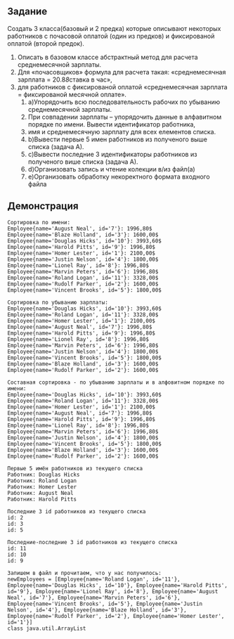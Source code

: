 ## Задание

Создать 3 класса(базовый и 2 предка) которые описывают некоторых работников с
почасовой оплатой (один из предков) и фиксированой оплатой (второй предок).
1. Описать в базовом классе абстрактный метод для расчета среднемесячной
зарплаты.
2. Для «почасовщиков» формула для расчета такая: «среднемесячная зарплата =
20.8*8*ставка в час»,
3. для работников с фиксированой оплатой «среднемесячная зарплата =
фиксированой месячной оплате».
    1. a)Упорядочить всю последовательность рабочих по убыванию
среднемесячной зарплаты.
    2. При совпадении зарплаты – упорядочить данные в алфавитном порядке по
имени. Вывести идентификатор работника,
    3. имя и среднемесячную зарплату для всех елементов списка.
    4. b)Вывести первые 5 имен работников из полученого выше списка
(задача А).
    5. c)Вывести последние 3 идентификаторы работников из полученого више
списка (задача А).  
    6. d)Организовать запись и чтение колекции в/из файл(а)
    7. e)Организовать обработку некоректного формата входного файла


## Демонстрация

```
Сортировка по имени:
Employee{name='August Neal', id='7'}: 1996,80$
Employee{name='Blaze Holland', id='3'}: 1600,00$
Employee{name='Douglas Hicks', id='10'}: 3993,60$
Employee{name='Harold Pitts', id='9'}: 1996,80$
Employee{name='Homer Lester', id='1'}: 2100,00$
Employee{name='Justin Nelson', id='4'}: 1800,00$
Employee{name='Lionel Ray', id='8'}: 1996,80$
Employee{name='Marvin Peters', id='6'}: 1996,80$
Employee{name='Roland Logan', id='11'}: 3328,00$
Employee{name='Rudolf Parker', id='2'}: 1600,00$
Employee{name='Vincent Brooks', id='5'}: 1800,00$

Сортировка по убыванию зарплаты:
Employee{name='Douglas Hicks', id='10'}: 3993,60$
Employee{name='Roland Logan', id='11'}: 3328,00$
Employee{name='Homer Lester', id='1'}: 2100,00$
Employee{name='August Neal', id='7'}: 1996,80$
Employee{name='Harold Pitts', id='9'}: 1996,80$
Employee{name='Lionel Ray', id='8'}: 1996,80$
Employee{name='Marvin Peters', id='6'}: 1996,80$
Employee{name='Justin Nelson', id='4'}: 1800,00$
Employee{name='Vincent Brooks', id='5'}: 1800,00$
Employee{name='Blaze Holland', id='3'}: 1600,00$
Employee{name='Rudolf Parker', id='2'}: 1600,00$

Составная сортировка - по убыванию зарплаты и в алфовитном порядке по имени:
Employee{name='Douglas Hicks', id='10'}: 3993,60$
Employee{name='Roland Logan', id='11'}: 3328,00$
Employee{name='Homer Lester', id='1'}: 2100,00$
Employee{name='August Neal', id='7'}: 1996,80$
Employee{name='Harold Pitts', id='9'}: 1996,80$
Employee{name='Lionel Ray', id='8'}: 1996,80$
Employee{name='Marvin Peters', id='6'}: 1996,80$
Employee{name='Justin Nelson', id='4'}: 1800,00$
Employee{name='Vincent Brooks', id='5'}: 1800,00$
Employee{name='Blaze Holland', id='3'}: 1600,00$
Employee{name='Rudolf Parker', id='2'}: 1600,00$

Первые 5 имён работников из текущего списка
Работник: Douglas Hicks
Работник: Roland Logan
Работник: Homer Lester
Работник: August Neal
Работник: Harold Pitts

Последние 3 id работников из текущего списка
id: 2
id: 3
id: 5

Последние-последние 3 id работников из текущего списка
id: 11
id: 10
id: 9

Запишем в файл и прочитаем, что у нас получилось:
newEmployees = [Employee{name='Roland Logan', id='11'}, Employee{name='Douglas Hicks', id='10'}, Employee{name='Harold Pitts', id='9'}, Employee{name='Lionel Ray', id='8'}, Employee{name='August Neal', id='7'}, Employee{name='Marvin Peters', id='6'}, Employee{name='Vincent Brooks', id='5'}, Employee{name='Justin Nelson', id='4'}, Employee{name='Blaze Holland', id='3'}, Employee{name='Rudolf Parker', id='2'}, Employee{name='Homer Lester', id='1'}]
class java.util.ArrayList
```
